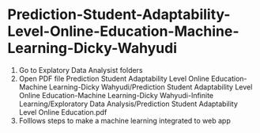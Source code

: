 # Prediction-Student-Adaptability-Level-Online-Education-Machine-Learning-Dicky-Wahyudi
1. Go to Explatory Data Analysist folders
2. Open PDF file Prediction Student Adaptability Level Online Education-Machine Learning-Dicky Wahyudi/Prediction Student Adaptability Level Online Education-Machine Learning-Dicky Wahyudi-Infinite Learning/Exploratory Data Analysis/Prediction Student Adaptability Level Online Education.pdf
3. Folllows steps to make a machine learning integrated to web app
